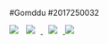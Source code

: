 #Gomddu
#2017250032 

<img src="https://img.shields.io/github/followers/Gomddu?style=social">
<a href="https://instagram.com/190lbj">
    <img 
        src="http://img.shields.io/badge/-Instagram-black?style=flat&logo=Instagram&link=https://instagram.com/alpox.dev/"
        style="height : auto; margin-left : 10px; margin-right : 10px;"/>
</a>
<a href="https://gomddu.tistory.com">
    <img 
        src="http://img.shields.io/badge/-Tech%20Blog-655ced?style=flat&logo=github&link=https://gomddu.tistory.com"
        style="height : auto; margin-left : 10px; margin-right : 10px;"/>
</a>

<img src = "https://img1.daumcdn.net/thumb/R1280x0/?scode=mtistory2&fname=https%3A%2F%2Fblog.kakaocdn.net%2Fdn%2FTe6Y6%2FbtqHhRh0Zyk%2FoYXnYZIb5OwhkjiAUauAc1%2Fimg.png">
